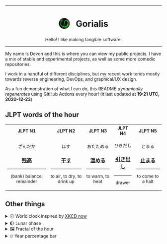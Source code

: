 ***

<h1 align="center">
<sub>
    <img src="readme/resources/avatar.png" height="36">
</sub>
&nbsp;
Gorialis
</h1>
<p align="center">
Hello! I like making tangible software.
</p>

***

My name is Devon and this is where you can view my public projects. I have a mix of stable and experimental projects, as well as some more comedic repositories.

I work in a handful of different disciplines, but my recent work tends mostly towards reverse engineering, DevOps, and graphical/UX design.

As a fun demonstration of what I can do, this README *dynamically regenerates* using GitHub Actions every hour! (it last updated at **19:21 UTC, 2020-12-23**)

<h2>JLPT words of the hour</h2>
<table>
    <tr>
        <th>JLPT N1</th>
        <th>JLPT N2</th>
        <th>JLPT N3</th>
        <th>JLPT N4</th>
        <th>JLPT N5</th>
    </tr>
    <tr>
        <td>
            <p align="center">ざんだか</p>
            <h3 align="center"><b><a href="https://jisho.org/search/%E6%AE%8B%E9%AB%98">残高</a></b></h3>
            <hr>
            <p align="center">(bank) balance,<wbr> remainder</p>
        </td>
        <td>
            <p align="center">ほす</p>
            <h3 align="center"><b><a href="https://jisho.org/search/%E5%B9%B2%E3%81%99">干す</a></b></h3>
            <hr>
            <p align="center">to air,<wbr> to dry,<wbr> to drink up</p>
        </td>
        <td>
            <p align="center">あたためる</p>
            <h3 align="center"><b><a href="https://jisho.org/search/%E6%B8%A9%E3%82%81%E3%82%8B">温める</a></b></h3>
            <hr>
            <p align="center">to warm,<wbr> to heat</p>
        </td>
        <td>
            <p align="center">ひきだし</p>
            <h3 align="center"><b><a href="https://jisho.org/search/%E5%BC%95%E3%81%8D%E5%87%BA%E3%81%97">引き出し</a></b></h3>
            <hr>
            <p align="center">drawer</p>
        </td>
        <td>
            <p align="center">とまる</p>
            <h3 align="center"><b><a href="https://jisho.org/search/%E6%AD%A2%E3%81%BE%E3%82%8B">止まる</a></b></h3>
            <hr>
            <p align="center">to come to a halt</p>
        </td>
    </tr>
</table>

<h2>Other things</h2>
<details>
<summary>🕖  World clock inspired by <a href="https://xkcd.com/now">XKCD now</a></summary>

> <img src="generated/now.png" width="512">

</details>
<details>
<summary>🌔 Lunar phase</summary>

The moon is approximately 32.95% through its phase (Waxing Gibbous).

</details>
<details>
<summary>&#x1f5bc; Fractal of the hour</summary>

> <img src="generated/fractal.png" width="512">

</details>
<details>
<summary>&#x23f2; Year percentage bar</summary>
<pre><code>2020 [███████████████████▁] 97.76%</code></pre>
</details>
